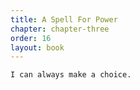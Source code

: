 ```yaml
---
title: A Spell For Power
chapter: chapter-three
order: 16
layout: book
---
```

`I can always make a choice.`
